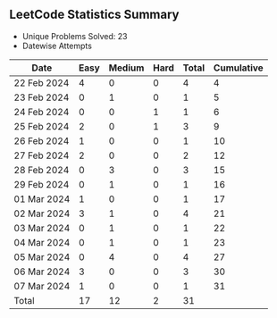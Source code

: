
## LeetCode Statistics Summary

- Unique Problems Solved: 23
- Datewise Attempts


| Date | Easy | Medium | Hard | Total | Cumulative |
|------|------|--------|------|-------|------------|
| 22 Feb 2024 | 4 | 0 | 0 | 4 | 4 |
| 23 Feb 2024 | 0 | 1 | 0 | 1 | 5 |
| 24 Feb 2024 | 0 | 0 | 1 | 1 | 6 |
| 25 Feb 2024 | 2 | 0 | 1 | 3 | 9 |
| 26 Feb 2024 | 1 | 0 | 0 | 1 | 10 |
| 27 Feb 2024 | 2 | 0 | 0 | 2 | 12 |
| 28 Feb 2024 | 0 | 3 | 0 | 3 | 15 |
| 29 Feb 2024 | 0 | 1 | 0 | 1 | 16 |
| 01 Mar 2024 | 1 | 0 | 0 | 1 | 17 |
| 02 Mar 2024 | 3 | 1 | 0 | 4 | 21 |
| 03 Mar 2024 | 0 | 1 | 0 | 1 | 22 |
| 04 Mar 2024 | 0 | 1 | 0 | 1 | 23 |
| 05 Mar 2024 | 0 | 4 | 0 | 4 | 27 |
| 06 Mar 2024 | 3 | 0 | 0 | 3 | 30 |
| 07 Mar 2024 | 1 | 0 | 0 | 1 | 31 |
| Total | 17 | 12 | 2 | 31 |  |


